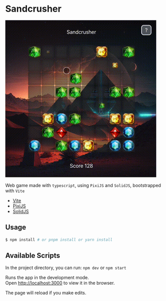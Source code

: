 # Sandcrusher

![Sandcrusher game](./public/img/sandcrusher-04.gif)

Web game made with `typescript`, using `PixiJS` and `SolidJS`, bootstrapped with `Vite`

- [Vite](https://vitejs.dev)
- [PixiJS](https://pixijs.com)
- [SolidJS](https://solidjs.com)

## Usage

```bash
$ npm install # or pnpm install or yarn install
```

## Available Scripts

In the project directory, you can run: `npm dev` or `npm start`

Runs the app in the development mode.<br>
Open [http://localhost:3000](http://localhost:3000) to view it in the browser.

The page will reload if you make edits.<br>
